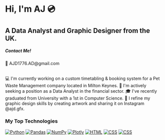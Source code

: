 
<h1>Hi, I'm AJ 💿</h1>

<h2>A Data Analyst and Graphic Designer from the UK.</h2>


<h5>Contact Me!</h5>
📧 AJD1776.AD@gmail.com 
<br>
<br>

<div>

💻 I'm currently working on a custom timetabling & booking system for a Pet Waste Management company located in Milton Keynes.
🎯 I'm actively seeking a position as a Data Analyst in the financial sector.
🎓 I've recently graduated from University with a 1st in Computer Science.
🎨 I refine my graphic design skills by creating artwork and sharing it on Instagram @ajd.gfx. 

</div>

<!-- SHIELDS -->
<div>
    <h3 id="built-with">My Top Technologies</h3>
    <!-- Python -->
    <a href="https://www.python.org/">
        <img alt="Python" src="https://img.shields.io/badge/Python-FFD43B?style=for-the-badge&logo=Python"></a>
    <!-- Pandas -->
    <a href="https://pandas.pydata.org">
        <img alt="Pandas" src="https://img.shields.io/badge/Pandas-150458?style=for-the-badge&logo=Pandas"></a>
    <!-- NumPy -->
    <a href="https://numpy.org/">
        <img alt="NumPy" src="https://img.shields.io/badge/numpy-013243?style=for-the-badge&logo=numpy"></a>
    <!-- Plotly -->
    <a href="https://plotly.com/">
        <img alt="Plotly" src="https://img.shields.io/badge/Plotly-3F4F75?style=for-the-badge&logo=Plotly"></a>
    <!-- HTML -->
    <a href="https://developer.mozilla.org/en-US/docs/Web/HTML">
        <img alt="HTML" src="https://img.shields.io/badge/HTML-E34F26?style=for-the-badge&logo=HTML5&logoColor=white"></a>
    <!-- CSS -->
    <a href="https://developer.mozilla.org/en-US/docs/Web/CSS">
        <img alt="CSS" src="https://img.shields.io/badge/CSS-1572B6?style=for-the-badge&logo=CSS3"></a>
    <!-- JavaScript -->
    <a href="https://developer.mozilla.org/en-US/docs/Web/CSS">
        <img alt="CSS" src="https://img.shields.io/badge/javascript-F7DF1E?style=for-the-badge&logo=javascript&logoColor=black"></a>
</div>